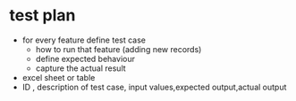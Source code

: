 # test plan
* for every feature define test case
    * how to run that feature (adding  new records)
    * define expected behaviour
    * capture the actual result
* excel sheet or table
* ID , description of test case, input values,expected output,actual output
    
